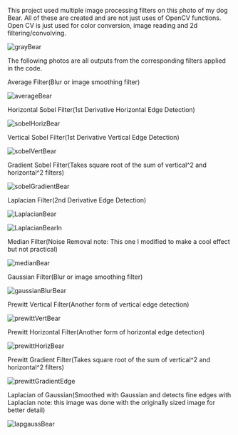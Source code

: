 This project used multiple image processing filters on this photo of my dog Bear. All of these are created and are not just uses of OpenCV functions. Open CV is just used for color conversion, image reading and 2d filtering/convolving. 


![grayBear](https://user-images.githubusercontent.com/77811085/137645026-d6e7e605-425b-453b-82e8-b532eafd2971.png)

The following photos are all outputs from the corresponding filters applied in the code.

Average Filter(Blur or image smoothing filter)

![averageBear](https://user-images.githubusercontent.com/77811085/137645051-05764e45-a6fa-445f-94f2-8beacf8c9928.png)


Horizontal Sobel Filter(1st Derivative Horizontal Edge Detection)

![sobelHorizBear](https://user-images.githubusercontent.com/77811085/137645099-ad048f56-67c7-49eb-836c-54b4db371a51.png)


Vertical Sobel Filter(1st Derivative Vertical Edge Detection)

![sobelVertBear](https://user-images.githubusercontent.com/77811085/137645116-df55b36d-867a-4b96-b96a-30b2d337c6d4.png)


Gradient Sobel Filter(Takes square root of the sum of vertical^2 and horizontal^2 filters)

![sobelGradientBear](https://user-images.githubusercontent.com/77811085/137645138-844e8c4b-1fe5-4e68-84a3-264b4601d382.png)


Laplacian Filter(2nd Derivative Edge Detection)

![LaplacianBear](https://user-images.githubusercontent.com/77811085/137645156-0df5bdf6-b5b9-4f70-a18a-beaa51e27b5e.png)

![LaplacianBearIn](https://user-images.githubusercontent.com/77811085/137645272-09450eb9-fe89-4635-b9a4-c450319c6128.png)


Median Filter(Noise Removal note: This one I modified to make a cool effect but not practical)

![medianBear](https://user-images.githubusercontent.com/77811085/137645308-273a6c54-44b4-423b-9151-a76d1e99da08.png)


Gaussian Filter(Blur or image smoothing filter)

![gaussianBlurBear](https://user-images.githubusercontent.com/77811085/137645318-1e8525fb-e7ea-4fa2-910f-53dfed32aeed.png)


Prewitt Vertical Filter(Another form of vertical edge detection)

![prewittVertBear](https://user-images.githubusercontent.com/77811085/137645477-c635bb96-6b68-4d46-a2f5-1059f8d28c55.png)


Prewitt Horizontal Filter(Another form of horizontal edge detection)

![prewittHorizBear](https://user-images.githubusercontent.com/77811085/137645489-631649fb-15c8-43f5-a0c7-80f218ca3ed8.png)


Prewitt Gradient Filter(Takes square root of the sum of vertical^2 and horizontal^2 filters)

![prewittGradientEdge](https://user-images.githubusercontent.com/77811085/137645542-9fca49ee-3d83-4a6f-9773-e392e0fa9d08.png)


Laplacian of Gaussian(Smoothed with Gaussian and detects fine edges with Laplacian note: this image was done with the originally sized image for better detail)

![lapgaussBear](https://user-images.githubusercontent.com/77811085/137645573-9daf7bd1-3017-42b6-9c0f-0aa0dc76243b.png)





